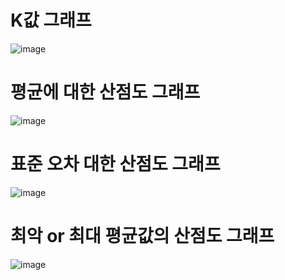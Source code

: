 # K값 그래프
![image](https://user-images.githubusercontent.com/64896739/202121318-695c9ec7-82e7-4a84-aae5-5169664764ed.png)

# 평균에 대한 산점도 그래프
![image](https://user-images.githubusercontent.com/64896739/202119472-0e5c1129-b76a-4fbd-b5ae-ce798de1c985.png)

# 표준 오차 대한 산점도 그래프
![image](https://user-images.githubusercontent.com/64896739/202121121-fce547ea-da40-4213-9e3b-de074787eba4.png)

# 최악 or 최대 평균값의 산점도 그래프
![image](https://user-images.githubusercontent.com/64896739/202120851-40c2d290-f985-41f2-a04a-1b7213e74696.png)
